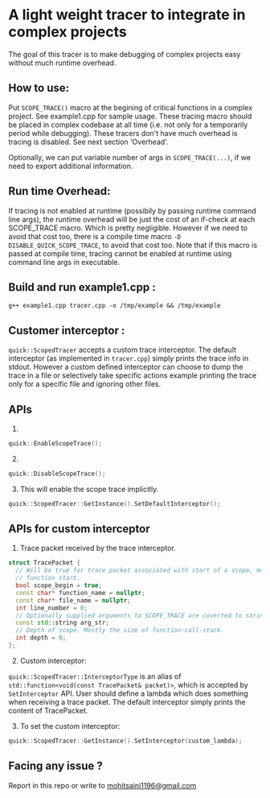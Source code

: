 # A light weight tracer to integrate in complex projects

The goal of this tracer is to make debugging of complex projects easy without
much runtime overhead.

## How to use:

Put `SCOPE_TRACE()` macro at the begining of critical functions in a complex
project. See example1.cpp for sample usage. These tracing macro should be
placed in complex codebase at all time (i.e. not only for a temporarily period
while debugging). These tracers don't have much overhead is tracing is disabled.
See next section 'Overhead'.

Optionally, we can put variable number of args in `SCOPE_TRACE(...)`, if we
need to export additional information.


## Run time Overhead:

If tracing is not enabled at runtime (possibily by passing runtime command line
args), the runtime overhead will be just the cost of an if-check at each
SCOPE_TRACE macro. Which is pretty negligible.
However if we need to avoid that cost too, there is a compile time macro
`-D DISABLE_QUICK_SCOPE_TRACE`, to avoid that cost too. Note that if this macro
is passed at compile time, tracing cannot be enabled at runtime using command
line args in executable.


## Build and run example1.cpp :

`g++ example1.cpp tracer.cpp -o /tmp/example && /tmp/example`

## Customer interceptor :

`quick::ScopedTracer` accepts a custom trace interceptor. The default
interceptor (as implemented in `tracer.cpp`) simply prints the trace info in
stdout. However a custom defined interceptor can choose to dump the trace in a
file or selectively take specific actions example printing the trace only for a
specific file and ignoring other files.

## APIs

1.

```C++
quick::EnableScopeTrace();
```

2.

```C++
quick::DisableScopeTrace();
```

3. This will enable the scope trace implicitly.

```C++
quick::ScopedTracer::GetInstance().SetDefaultInterceptor();
```

## APIs for custom interceptor

1. Trace packet received by the trace interceptor.

```C++
struct TracePacket {
  // Will be true for trace packet associated with start of a scope, mostly
  // function start.
  bool scope_begin = true;
  const char* function_name = nullptr;
  const char* file_name = nullptr;
  int line_number = 0;
  // Optionally supplied arguments to SCOPE_TRACE are coverted to string.
  const std::string arg_str;
  // Depth of scope. Mostly the size of function-call-stack.
  int depth = 0;
};
```
2. Custom interceptor:

`quick::ScopedTracer::InterceptorType` is an alias of
`std::function<void(const TracePacket& packet)>`, which is accepted by
`SetInterceptor` API. User should define a lambda which does something when
receiving a trace packet. The default interceptor simply prints the content of
TracePacket.

3. To set the custom interceptor:

```C++
quick::ScopedTracer::GetInstance().SetInterceptor(custom_lambda);
```

## Facing any issue ?

Report in this repo or write to mohitsaini1196@gmail.com
